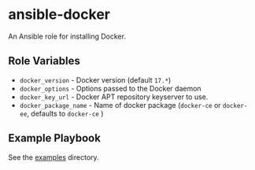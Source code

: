 # ansible-docker

An Ansible role for installing Docker.

## Role Variables

- `docker_version` - Docker version (default `17.*`)
- `docker_options` - Options passed to the Docker daemon
- `docker_key_url` - Docker APT repository keyserver to use.
- `docker_package_name` - Name of docker package (`docker-ce` or `docker-ee`, defaults to `docker-ce`
)

## Example Playbook

See the [examples](./examples/) directory.
